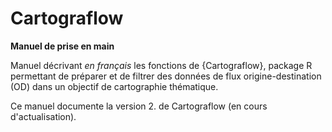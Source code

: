 # Cartograflow
**Manuel de prise en main**

Manuel décrivant _en français_ les fonctions de {Cartograflow}, package R permettant de préparer et de filtrer des données de flux origine-destination (OD) dans un objectif de cartographie thématique. 

Ce manuel documente la version 2. de Cartograflow (en cours d'actualisation). 
